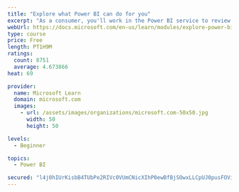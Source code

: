 ```yaml
---
title: "Explore what Power BI can do for you"
excerpt: "As a consumer, you'll work in the Power BI service to review and interact with content that has been shared with you. This module provides the foundational information that you need to work effectively in the Power BI service."
webUrl: https://docs.microsoft.com/en-us/learn/modules/explore-power-bi-service/
type: course
price: Free
length: PT1H9M
ratings:
  count: 8751
  average: 4.673866
heat: 69

provider:
  name: Microsoft Learn
  domain: microsoft.com
  images:
    - url: /assets/images/organizations/microsoft.com-50x50.jpg
      width: 50
      height: 50

levels:
  - Beginner

topics:
  - Power BI

secured: "l4j0hIUrKisbB4TUbPe2RIVc0VUmCNicXIhP0ewBfBjSOwxLLCpUJ0pusFOViEBtzIfd6QbJK5megRtSdx3Y2jZ0JBm8gNkCTcoLg+/ixW4at6jFC4/ASVtppvdGVX9dJKt0vSZ9YjGl+lzmFdCGw9GjYefxaDDPTcGCdLm4cPYqZRcZxUJZsYp8ECM3YF8rYSS65v3Kpku2381IpoZEyrO8XNXEZed666X2V0P39Llqb3rnY50ATMpHGHcQzqy0iya7Y4cXNKgvQxj/lNOIGajLCfwUeXdTdWSZ4rbsdh4mYsZdzvkhHM+YNzNnv+2CUAUHWN3qzBVONBRsu6v5eA1cqnFIHRbLqzLiLXPPTaDIia/Nt9Bnrcl0drvogFRhiKQmAgTpBfTqQbEWgR+vBSPnFBWqTWvTZFKkS/3koEI=;yuCZ4uFrTOGWZkbfXXONtw=="
---
```


